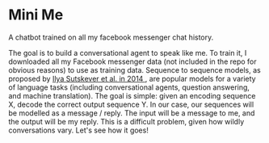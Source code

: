 # Mini Me
A chatbot trained on all my facebook messenger chat history.

The goal is to build a conversational agent to speak like me. To train it, I downloaded all my Facebook messenger data (not included in the repo for obvious reasons) to use as training data. Sequence to sequence models, as proposed by <a href="https://papers.nips.cc/paper/5346-sequence-to-sequence-learning-with-neural-networks.pdf">Ilya Sutskever et al. in 2014 </a>, are popular models for a variety of language tasks (including conversational agents, question answering, and machine translation). The goal is simple: given an encoding sequence X, decode the correct output sequence Y. In our case, our sequences will be modelled as a message / reply. The input will be a message to me, and the output will be my reply. This is a difficult problem, given how wildly conversations vary. Let's see how it goes!
